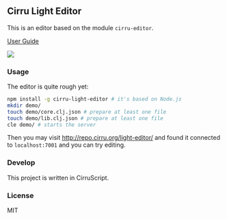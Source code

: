 
Cirru Light Editor
------

This is an editor based on the module `cirru-editor`.

[User Guide](https://github.com/Cirru/cirru-light-editor/wiki/Start-using-Cirru-Editor)

![](https://pbs.twimg.com/media/ClKeep2VYAAWuTc.png:large)

### Usage

The editor is quite rough yet:

```bash
npm install -g cirru-light-editor # it's based on Node.js
mkdir demo/
touch demo/core.clj.json # prepare at least one file
touch demo/lib.clj.json # prepare at least one file
cle demo/ # starts the server
```

Then you may visit http://repo.cirru.org/light-editor/
and found it connected to `localhost:7001` and you can try editing.

### Develop

This project is written in CirruScript.

### License

MIT
